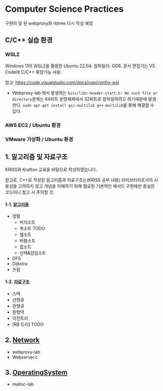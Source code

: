 # Computer Science Practices

구현이 덜 된 webproxy와 rbtree 다시 작성 예정

## C/C++ 실습 환경
### WSL2
Windows 11의 WSL2을 활용한 Ubuntu 22.04. 컴파일러: GDB. 문서 편집기는 VS Code에 C/C++ 확장기능 사용.

참고: https://code.visualstudio.com/docs/cpp/config-wsl

- Webproxy-lab 에서 발생하는 `bits/libc-header-start.h: No such file or directory`문제는 64비트 운영체제에서 32비트로 컴파일하려고 하기때문에 발생한다. `sudo apt-get install gcc-multilib g++-multilib`를 통해 해결할 수 있다.

### AWS EC2 / Ubuntu 환경

### VMware 가상화 / Ubuntu 환경

## 1. 알고리즘 및 자료구조
KRISS와 Krafton 교육을 바탕으로 작성하였습니다.

참고로, C++로 작성된 알고리즘과 자료구조는(KRISS 공부 내용) 라이브러리로서의 사용성을 고려하지 않고 개념을 이해하기 위해 필요한 기본적인 메서드 구현에만 충실한 코드이니 참고 시 주의할 것.

#### 1-1. [알고리즘](./1-1.%20Algorithm/)
- 정렬
    - 머지소트
    - 퀵소트 TODO
    - 쉘소트
    - 버블소트
    - 힙소트
    - 선택&삽입소트
- DFS
- Dijkstra
- 프림

#### 1-2. [자료구조](1-2.%20Data%20Structure/)
- 스택 
- 선형큐
- 원형큐
- 원형댁
- 이진트리
- [RB 트리] TODO

## 2. [Network](2.%20Network/)
- webproxy-lab
- Webserver.c

## 3. [OperatingSystem](3.%20OperatingSystem/)
- malloc-lab